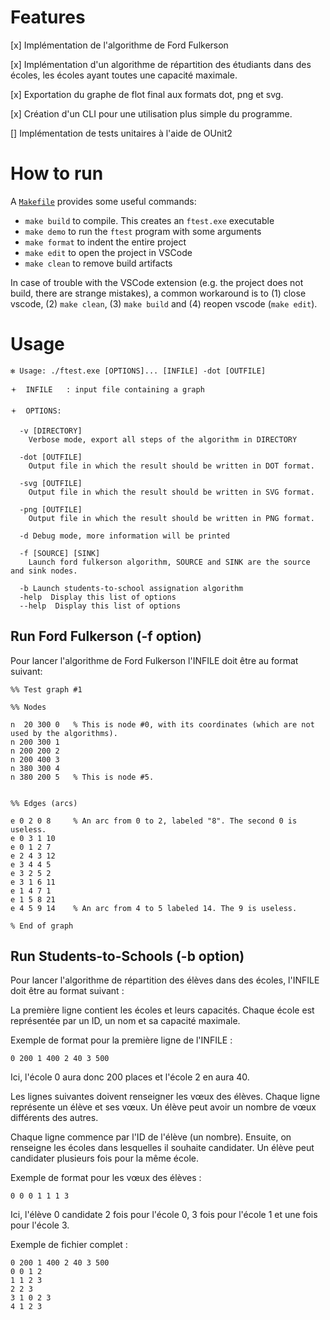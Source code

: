 # Features

[x] Implémentation de l'algorithme de Ford Fulkerson

[x] Implémentation d'un algorithme de répartition des étudiants dans des écoles, les écoles ayant toutes une capacité maximale.

[x] Exportation du graphe de flot final aux formats dot, png et svg.

[x] Création d'un CLI pour une utilisation plus simple du programme.

[] Implémentation de tests unitaires à l'aide de OUnit2

# How to run

A [`Makefile`](Makefile) provides some useful commands:

 - `make build` to compile. This creates an `ftest.exe` executable
 - `make demo` to run the `ftest` program with some arguments
 - `make format` to indent the entire project
 - `make edit` to open the project in VSCode
 - `make clean` to remove build artifacts

In case of trouble with the VSCode extension (e.g. the project does not build, there are strange mistakes), a common workaround is to (1) close vscode, (2) `make clean`, (3) `make build` and (4) reopen vscode (`make edit`).

# Usage

```
✻ Usage: ./ftest.exe [OPTIONS]... [INFILE] -dot [OUTFILE]

🟄  INFILE   : input file containing a graph

🟄  OPTIONS:

  -v [DIRECTORY]
    Verbose mode, export all steps of the algorithm in DIRECTORY

  -dot [OUTFILE]
    Output file in which the result should be written in DOT format.

  -svg [OUTFILE]
    Output file in which the result should be written in SVG format.

  -png [OUTFILE]
    Output file in which the result should be written in PNG format.

  -d Debug mode, more information will be printed

  -f [SOURCE] [SINK]
    Launch ford fulkerson algorithm, SOURCE and SINK are the source and sink nodes.

  -b Launch students-to-school assignation algorithm
  -help  Display this list of options
  --help  Display this list of options
```

## Run Ford Fulkerson (-f option) 

Pour lancer l'algorithme de Ford Fulkerson l'INFILE doit être au format suivant:

```
%% Test graph #1

%% Nodes

n  20 300 0   % This is node #0, with its coordinates (which are not used by the algorithms).
n 200 300 1
n 200 200 2
n 200 400 3
n 380 300 4
n 380 200 5   % This is node #5.


%% Edges (arcs)

e 0 2 0 8     % An arc from 0 to 2, labeled "8". The second 0 is useless.
e 0 3 1 10
e 0 1 2 7
e 2 4 3 12
e 3 4 4 5
e 3 2 5 2
e 3 1 6 11
e 1 4 7 1
e 1 5 8 21
e 4 5 9 14    % An arc from 4 to 5 labeled 14. The 9 is useless.

% End of graph
```

## Run Students-to-Schools (-b option)

Pour lancer l'algorithme de répartition des élèves dans des écoles, l'INFILE doit être au format suivant :

La première ligne contient les écoles et leurs capacités. Chaque école est représentée par un ID, un nom et sa capacité maximale.

Exemple de format pour la première ligne de l'INFILE :

```
0 200 1 400 2 40 3 500
```

Ici, l'école 0 aura donc 200 places et l'école 2 en aura 40.

Les lignes suivantes doivent renseigner les vœux des élèves. Chaque ligne représente un élève et ses vœux. Un élève peut avoir un nombre de vœux différents des autres.

Chaque ligne commence par l'ID de l'élève (un nombre). Ensuite, on renseigne les écoles dans lesquelles il souhaite candidater. Un élève peut candidater plusieurs fois pour la même école.

Exemple de format pour les vœux des élèves :

```
0 0 0 1 1 1 3
```

Ici, l'élève 0 candidate 2 fois pour l'école 0, 3 fois pour l'école 1 et une fois pour l'école 3.

Exemple de fichier complet :

```
0 200 1 400 2 40 3 500
0 0 1 2
1 1 2 3
2 2 3
3 1 0 2 3
4 1 2 3
```